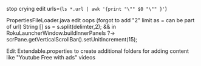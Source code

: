 stop crying edit
urls=(`ls *.url | awk '{print "\"" $0 "\"" }'`)

PropertiesFileLoader.java edit oops (forgot to add "2" limit as = can be part of url)
String [] ss = s.split(delimter,2);
&& in RokuLauncherWindow.buildInnerPanels ?-> scrPane.getVerticalScrollBar().setUnitIncrement(15);

Edit Extendable.properties to create additional folders for adding content like "Youtube Free with ads" videos
